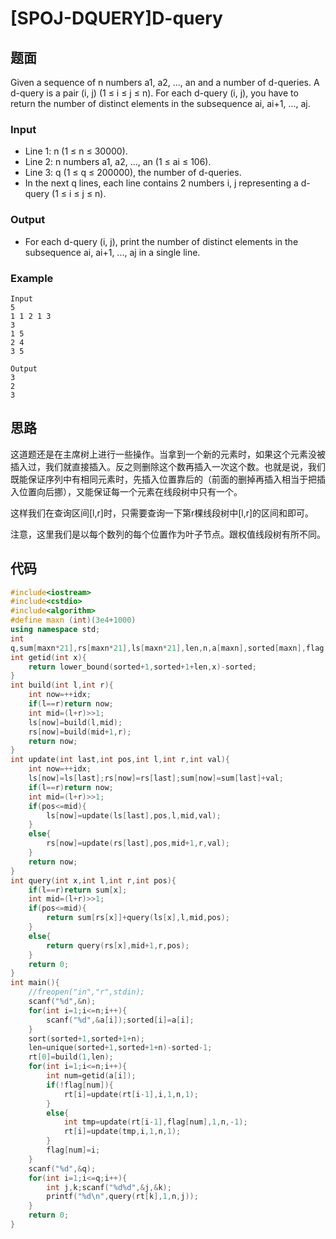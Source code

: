 # [SPOJ-DQUERY]D-query

## 题面

Given a sequence of n numbers a1, a2, ..., an and a number of d-queries. A d-query is a pair (i, j) (1 ≤ i ≤ j ≤ n). For each d-query (i, j), you have to return the number of distinct elements in the subsequence ai, ai+1, ..., aj.

### Input

- Line 1: n (1 ≤ n ≤ 30000).
- Line 2: n numbers a1, a2, ..., an (1 ≤ ai ≤ 106).
- Line 3: q (1 ≤ q ≤ 200000), the number of d-queries.
- In the next q lines, each line contains 2 numbers i, j representing a d-query (1 ≤ i ≤ j ≤ n).

### Output

- For each d-query (i, j), print the number of distinct elements in the subsequence ai, ai+1, ..., aj in a single line.

  

### Example

```
Input
5
1 1 2 1 3
3
1 5
2 4
3 5

Output
3
2
3 
```

## 思路

这道题还是在主席树上进行一些操作。当拿到一个新的元素时，如果这个元素没被插入过，我们就直接插入。反之则删除这个数再插入一次这个数。也就是说，我们既能保证序列中有相同元素时，先插入位置靠后的（前面的删掉再插入相当于把插入位置向后挪），又能保证每一个元素在线段树中只有一个。

这样我们在查询区间[l,r]时，只需要查询一下第r棵线段树中[l,r]的区间和即可。

注意，这里我们是以每个数列的每个位置作为叶子节点。跟权值线段树有所不同。

## 代码

```cpp
#include<iostream>
#include<cstdio>
#include<algorithm>
#define maxn (int)(3e4+1000)
using namespace std;
int
q,sum[maxn*21],rs[maxn*21],ls[maxn*21],len,n,a[maxn],sorted[maxn],flag[maxn],rt[maxn],idx;
int getid(int x){
	return lower_bound(sorted+1,sorted+1+len,x)-sorted;
}
int build(int l,int r){
	int now=++idx;
	if(l==r)return now;
	int mid=(l+r)>>1;
	ls[now]=build(l,mid);
	rs[now]=build(mid+1,r);
	return now;
}
int update(int last,int pos,int l,int r,int val){
	int now=++idx;
	ls[now]=ls[last];rs[now]=rs[last];sum[now]=sum[last]+val;
	if(l==r)return now;
	int mid=(l+r)>>1;
	if(pos<=mid){
		ls[now]=update(ls[last],pos,l,mid,val);
	}
	else{
		rs[now]=update(rs[last],pos,mid+1,r,val);
	}
	return now;
}
int query(int x,int l,int r,int pos){
	if(l==r)return sum[x];
	int mid=(l+r)>>1;
	if(pos<=mid){	
		return sum[rs[x]]+query(ls[x],l,mid,pos);
	}
	else{
		return query(rs[x],mid+1,r,pos);
	}
	return 0;
}
int main(){
	//freopen("in","r",stdin);
	scanf("%d",&n);
	for(int i=1;i<=n;i++){
		scanf("%d",&a[i]);sorted[i]=a[i];
	}
	sort(sorted+1,sorted+1+n);
	len=unique(sorted+1,sorted+1+n)-sorted-1;
	rt[0]=build(1,len);
	for(int i=1;i<=n;i++){
		int num=getid(a[i]);
		if(!flag[num]){
			rt[i]=update(rt[i-1],i,1,n,1);
		}
		else{
			int tmp=update(rt[i-1],flag[num],1,n,-1);
			rt[i]=update(tmp,i,1,n,1);
		}
		flag[num]=i;
	}	
	scanf("%d",&q);
	for(int i=1;i<=q;i++){
		int j,k;scanf("%d%d",&j,&k);
		printf("%d\n",query(rt[k],1,n,j));
	}
	return 0;
}	
```



